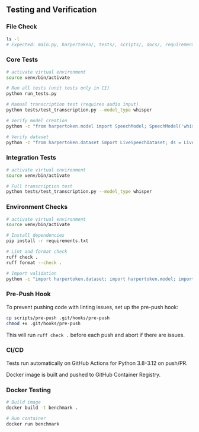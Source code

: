 ## Testing and Verification

### File Check

```bash
ls -l
# Expected: main.py, harpertoken/, tests/, scripts/, docs/, requirements.txt, README.md, LICENSE, .gitignore, Dockerfile, .github/
```

### Core Tests

```bash
# activate virtual environment
source venv/bin/activate

# Run all tests (unit tests only in CI)
python run_tests.py

# Manual transcription test (requires audio input)
python tests/test_transcription.py --model_type whisper

# Verify model creation
python -c "from harpertoken.model import SpeechModel; SpeechModel('whisper'); print('Model OK')"

# Verify dataset
python -c "from harpertoken.dataset import LiveSpeechDataset; ds = LiveSpeechDataset(); print('Dataset OK')"
```

### Integration Tests

```bash
# activate virtual environment
source venv/bin/activate

# Full transcription test
python tests/test_transcription.py --model_type whisper
```

### Environment Checks

```bash
# activate virtual environment
source venv/bin/activate

# Install dependencies
pip install -r requirements.txt

# Lint and format check
ruff check .
ruff format --check .

# Import validation
python -c "import harpertoken.dataset; import harpertoken.model; import harpertoken.train; print('Imports OK')"
```

### Pre-Push Hook

To prevent pushing code with linting issues, set up the pre-push hook:

```bash
cp scripts/pre-push .git/hooks/pre-push
chmod +x .git/hooks/pre-push
```

This will run `ruff check .` before each push and abort if there are issues.

### CI/CD

Tests run automatically on GitHub Actions for Python 3.8-3.12 on push/PR.

Docker image is built and pushed to GitHub Container Registry.

### Docker Testing

```bash
# Build image
docker build -t benchmark .

# Run container
docker run benchmark
```
